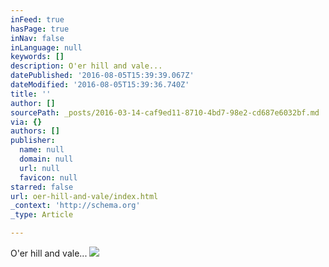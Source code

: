 ```yaml
---
inFeed: true
hasPage: true
inNav: false
inLanguage: null
keywords: []
description: O'er hill and vale...
datePublished: '2016-08-05T15:39:39.067Z'
dateModified: '2016-08-05T15:39:36.740Z'
title: ''
author: []
sourcePath: _posts/2016-03-14-caf9ed11-8710-4bd7-98e2-cd687e6032bf.md
via: {}
authors: []
publisher:
  name: null
  domain: null
  url: null
  favicon: null
starred: false
url: oer-hill-and-vale/index.html
_context: 'http://schema.org'
_type: Article

---
```

O'er hill and vale...
![](https://the-grid-user-content.s3-us-west-2.amazonaws.com/9da7638e-e53b-40bb-8d54-757d80252586.jpg)